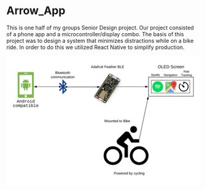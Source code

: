 # Arrow_App

This is one half of my groups Senior Design project. Our project consisted of a phone app and a microcontroller/display combo.
The basis of this project was to design a system that minimizes distractions while on a bike ride. In order to do this we 
utilized React Native to simplify production.

 ![Bike Diagram](https://github.com/Dylan-Gardner/Arrow_App/blob/master/BikeDiagram.png)
